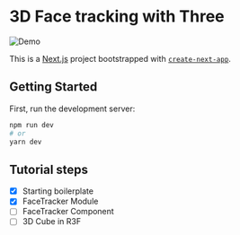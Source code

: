 # 3D Face tracking with Three

![Demo](demo.gif)

This is a [Next.js](https://nextjs.org/) project bootstrapped with [`create-next-app`](https://github.com/vercel/next.js/tree/canary/packages/create-next-app).

## Getting Started

First, run the development server:

```bash
npm run dev
# or
yarn dev
```

## Tutorial steps
- [x] Starting boilerplate
- [x] FaceTracker Module
- [ ] FaceTracker Component
- [ ] 3D Cube in R3F